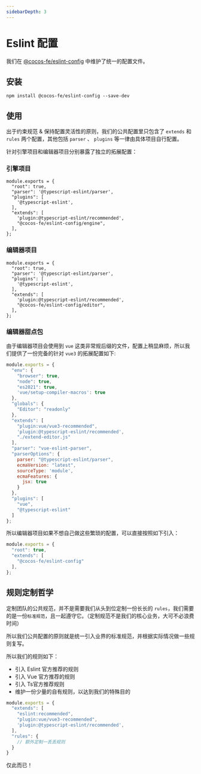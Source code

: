 ```yaml
---
sidebarDepth: 3
---
```


# Eslint 配置 

我们在 [@cocos-fe/eslint-config](https://www.npmjs.com/package/@cocos-fe/eslint-config) 中维护了统一的配置文件。
## 安装
```base
npm install @cocos-fe/eslint-config --save-dev
```

## 使用

出于约束规范 & 保持配置灵活性的原则，我们的公共配置里只包含了 `extends` 和 `rules` 两个配置，其他包括 `parser` 、 `plugins` 等一律由具体项目自行配置。

 针对引擎项目和编辑器项目分别暴露了独立的拓展配置：

### 引擎项目

```js{9}
module.exports = {
  "root": true,
  "parser": '@typescript-eslint/parser',
  "plugins": [
    '@typescript-eslint',
  ],
  "extends": [
    'plugin:@typescript-eslint/recommended',
    "@cocos-fe/eslint-config/engine",
  ],
};
```

### 编辑器项目

```js{9}
module.exports = {
  "root": true,
  "parser": '@typescript-eslint/parser',
  "plugins": [
    '@typescript-eslint',
  ],
  "extends": [
    'plugin:@typescript-eslint/recommended',
    "@cocos-fe/eslint-config/editor",
  ],
};
```

### 编辑器甜点包

由于编辑器项目会使用到 `vue` 这类非常规后缀的文件，配置上稍显麻烦，所以我们提供了一份完备的针对 `vue3` 的拓展配置如下:

```js {6,12-14, 16, 18}
module.exports = {
  "env": {
    "browser": true,
    "node": true,
    "es2021": true,
    'vue/setup-compiler-macros': true
  },
  "globals": {
    "Editor": "readonly"
  },
  "extends": [
    "plugin:vue/vue3-recommended",
    'plugin:@typescript-eslint/recommended',
    "./extend-editor.js"
  ],
  "parser": "vue-eslint-parser",
  "parserOptions": {
    parser: "@typescript-eslint/parser",
    ecmaVersion: "latest",
    sourceType: 'module',
    ecmaFeatures: {
      jsx: true
    }
  },
  "plugins": [
    "vue",
    "@typescript-eslint"
  ]
};

```

所以编辑器项目如果不想自己做这些繁琐的配置，可以直接按照如下引入：


```js {4}
module.exports = {
  "root": true,
  "extends": [
    "@cocos-fe/eslint-config"
  ],
};
```

## 规则定制哲学

定制团队的公共规范，并不是需要我们从头到位定制一份长长的 `rules`，我们需要的是一份`标准规范`，且一起遵守它。（定制规范不是我们的核心业务，大可不必浪费时间）

所以我们公共配置的原则就是统一引入业界的标准规范，并根据实际情况做一些规则复写。

所以我们的规则如下：

- 引入 Eslint 官方推荐的规则
- 引入 Vue 官方推荐的规则
- 引入 Ts官方推荐规则 
- 维护一份少量的自有规则，以达到我们的特殊目的


```js
module.exports = {
  "extends": [
    "eslint:recommended",
    "plugin:vue/vue3-recommended",
    'plugin:@typescript-eslint/recommended',
  ],
  "rules": {
    // 额外定制一丢丢规则
  }
}
```

仅此而已！